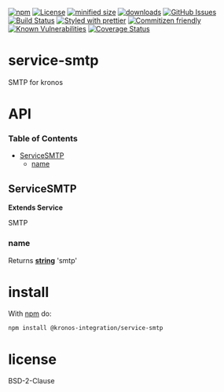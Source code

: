 [![npm](https://img.shields.io/npm/v/@kronos-integration/service-smtp.svg)](https://www.npmjs.com/package/@kronos-integration/service-smtp)
[![License](https://img.shields.io/badge/License-BSD%203--Clause-blue.svg)](https://opensource.org/licenses/BSD-3-Clause)
[![minified size](https://badgen.net/bundlephobia/min/@kronos-integration/service-smtp)](https://bundlephobia.com/result?p=@kronos-integration/service-smtp)
[![downloads](http://img.shields.io/npm/dm/@kronos-integration/service-smtp.svg?style=flat-square)](https://npmjs.org/package/@kronos-integration/service-smtp)
[![GitHub Issues](https://img.shields.io/github/issues/Kronos-Integration/service-smtp.svg?style=flat-square)](https://github.com/Kronos-Integration/service-smtp/issues)
[![Build Status](https://img.shields.io/endpoint.svg?url=https%3A%2F%2Factions-badge.atrox.dev%2FKronos-Integration%2Fservice-smtp%2Fbadge\&style=flat)](https://actions-badge.atrox.dev/Kronos-Integration/service-smtp/goto)
[![Styled with prettier](https://img.shields.io/badge/styled_with-prettier-ff69b4.svg)](https://github.com/prettier/prettier)
[![Commitizen friendly](https://img.shields.io/badge/commitizen-friendly-brightgreen.svg)](http://commitizen.github.io/cz-cli/)
[![Known Vulnerabilities](https://snyk.io/test/github/Kronos-Integration/service-smtp/badge.svg)](https://snyk.io/test/github/Kronos-Integration/service-smtp)
[![Coverage Status](https://coveralls.io/repos/Kronos-Integration/service-smtp/badge.svg)](https://coveralls.io/github/Kronos-Integration/service-smtp)

# service-smtp

SMTP for kronos

# API

<!-- Generated by documentation.js. Update this documentation by updating the source code. -->

### Table of Contents

*   [ServiceSMTP](#servicesmtp)
    *   [name](#name)

## ServiceSMTP

**Extends Service**

SMTP

### name

Returns **[string](https://developer.mozilla.org/docs/Web/JavaScript/Reference/Global_Objects/String)** 'smtp'

# install

With [npm](http://npmjs.org) do:

```shell
npm install @kronos-integration/service-smtp
```

# license

BSD-2-Clause
